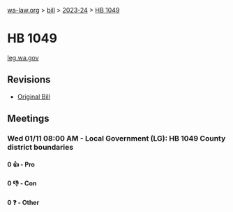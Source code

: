 [wa-law.org](/) > [bill](/bill/) > [2023-24](/bill/2023-24/) > [HB 1049](/bill/2023-24/hb/1049/)

# HB 1049
[leg.wa.gov](https://app.leg.wa.gov/billsummary?BillNumber=1049&Year=2023&Initiative=false)

## Revisions
* [Original Bill](1/)

## Meetings
### Wed 01/11 08:00 AM - Local Government (LG): HB 1049 County district boundaries
#### 0 👍 - Pro

#### 0 👎 - Con

#### 0 ❓ - Other
